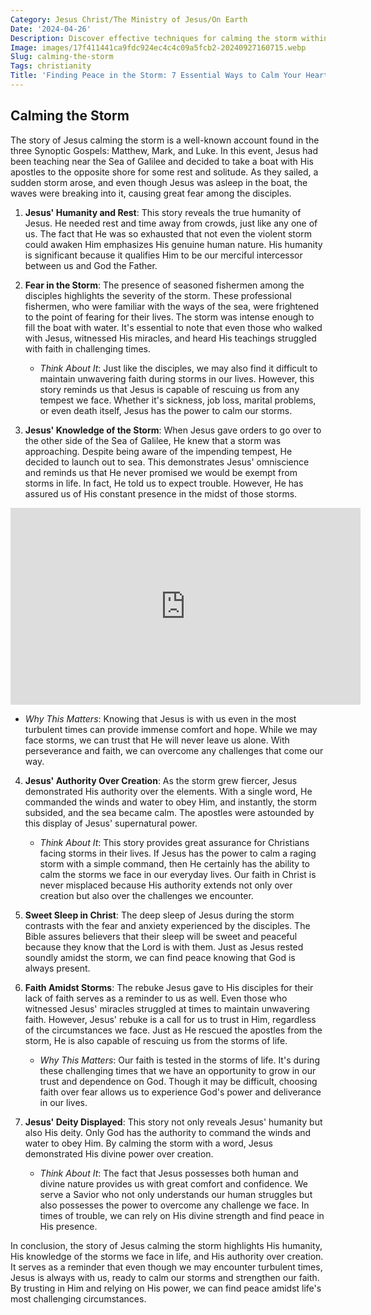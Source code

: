 ```yaml
---
Category: Jesus Christ/The Ministry of Jesus/On Earth
Date: '2024-04-26'
Description: Discover effective techniques for calming the storm within yourself and finding peace amidst chaos in this insightful article.
Image: images/17f411441ca9fdc924ec4c4c09a5fcb2-20240927160715.webp
Slug: calming-the-storm
Tags: christianity
Title: 'Finding Peace in the Storm: 7 Essential Ways to Calm Your Heart'
---
```


## Calming the Storm

The story of Jesus calming the storm is a well-known account found in the three Synoptic Gospels: Matthew, Mark, and Luke. In this event, Jesus had been teaching near the Sea of Galilee and decided to take a boat with His apostles to the opposite shore for some rest and solitude. As they sailed, a sudden storm arose, and even though Jesus was asleep in the boat, the waves were breaking into it, causing great fear among the disciples.

1. **Jesus' Humanity and Rest**: This story reveals the true humanity of Jesus. He needed rest and time away from crowds, just like any one of us. The fact that He was so exhausted that not even the violent storm could awaken Him emphasizes His genuine human nature. His humanity is significant because it qualifies Him to be our merciful intercessor between us and God the Father.

2. **Fear in the Storm**: The presence of seasoned fishermen among the disciples highlights the severity of the storm. These professional fishermen, who were familiar with the ways of the sea, were frightened to the point of fearing for their lives. The storm was intense enough to fill the boat with water. It's essential to note that even those who walked with Jesus, witnessed His miracles, and heard His teachings struggled with faith in challenging times.

   - *Think About It*: Just like the disciples, we may also find it difficult to maintain unwavering faith during storms in our lives. However, this story reminds us that Jesus is capable of rescuing us from any tempest we face. Whether it's sickness, job loss, marital problems, or even death itself, Jesus has the power to calm our storms.

3. **Jesus' Knowledge of the Storm**: When Jesus gave orders to go over to the other side of the Sea of Galilee, He knew that a storm was approaching. Despite being aware of the impending tempest, He decided to launch out to sea. This demonstrates Jesus' omniscience and reminds us that He never promised we would be exempt from storms in life. In fact, He told us to expect trouble. However, He has assured us of His constant presence in the midst of those storms.


<iframe width="560" height="315" src="https://www.youtube.com/embed/8A5GwBcgG6o" frameborder="0" allow="autoplay; encrypted-media" allowfullscreen></iframe>


   - *Why This Matters*: Knowing that Jesus is with us even in the most turbulent times can provide immense comfort and hope. While we may face storms, we can trust that He will never leave us alone. With perseverance and faith, we can overcome any challenges that come our way.

4. **Jesus' Authority Over Creation**: As the storm grew fiercer, Jesus demonstrated His authority over the elements. With a single word, He commanded the winds and water to obey Him, and instantly, the storm subsided, and the sea became calm. The apostles were astounded by this display of Jesus' supernatural power.

   - *Think About It*: This story provides great assurance for Christians facing storms in their lives. If Jesus has the power to calm a raging storm with a simple command, then He certainly has the ability to calm the storms we face in our everyday lives. Our faith in Christ is never misplaced because His authority extends not only over creation but also over the challenges we encounter.

5. **Sweet Sleep in Christ**: The deep sleep of Jesus during the storm contrasts with the fear and anxiety experienced by the disciples. The Bible assures believers that their sleep will be sweet and peaceful because they know that the Lord is with them. Just as Jesus rested soundly amidst the storm, we can find peace knowing that God is always present.

6. **Faith Amidst Storms**: The rebuke Jesus gave to His disciples for their lack of faith serves as a reminder to us as well. Even those who witnessed Jesus' miracles struggled at times to maintain unwavering faith. However, Jesus' rebuke is a call for us to trust in Him, regardless of the circumstances we face. Just as He rescued the apostles from the storm, He is also capable of rescuing us from the storms of life.

   - *Why This Matters*: Our faith is tested in the storms of life. It's during these challenging times that we have an opportunity to grow in our trust and dependence on God. Though it may be difficult, choosing faith over fear allows us to experience God's power and deliverance in our lives.

7. **Jesus' Deity Displayed**: This story not only reveals Jesus' humanity but also His deity. Only God has the authority to command the winds and water to obey Him. By calming the storm with a word, Jesus demonstrated His divine power over creation.

   - *Think About It*: The fact that Jesus possesses both human and divine nature provides us with great comfort and confidence. We serve a Savior who not only understands our human struggles but also possesses the power to overcome any challenge we face. In times of trouble, we can rely on His divine strength and find peace in His presence.

In conclusion, the story of Jesus calming the storm highlights His humanity, His knowledge of the storms we face in life, and His authority over creation. It serves as a reminder that even though we may encounter turbulent times, Jesus is always with us, ready to calm our storms and strengthen our faith. By trusting in Him and relying on His power, we can find peace amidst life's most challenging circumstances.
